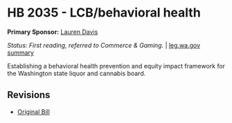 # HB 2035 - LCB/behavioral health
**Primary Sponsor:** [Lauren Davis](/person/leg/davis_la.md)

*Status: First reading, referred to Commerce & Gaming.* | [leg.wa.gov summary](https://app.leg.wa.gov/billsummary?BillNumber=2035&Year=2021)

Establishing a behavioral health prevention and equity impact framework for the Washington state liquor and cannabis board.

## Revisions
* [Original Bill](1/)